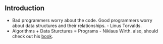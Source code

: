 ## Introduction ##

- Bad programmers worry about the code. Good programmers worry about data structures and their relationships. - Linus Torvalds.  
- Algorithms + Data Sturctures = Programs - Niklaus Wirth. also, should check out his [book](http://www.amazon.com/Algorithms-Structures-Prentice-Hall-Automatic-Computation/dp/0130224189/ref=asap_bc?ie=UTF8).  




